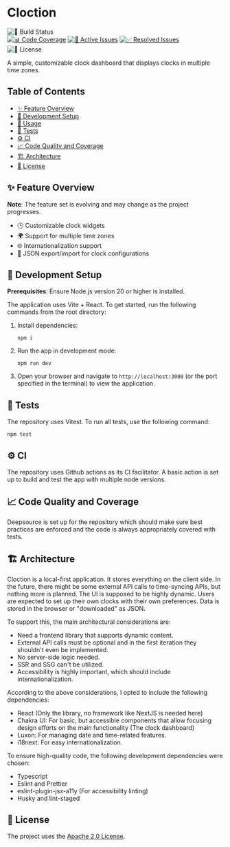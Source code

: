 # Cloction

![🚀 Build Status](https://github.com/rrayor/cloction/actions/workflows/build-and-test.yml/badge.svg?branch=main)  
[![📊 Code Coverage](https://app.deepsource.com/gh/Rrayor/cloction.svg/?label=code+coverage&show_trend=true&token=e48zbZxM2RGeaVS2cCtjKHfq)](https://app.deepsource.com/gh/Rrayor/cloction/)
[![🐛 Active Issues](https://app.deepsource.com/gh/Rrayor/cloction.svg/?label=active+issues&show_trend=true&token=e48zbZxM2RGeaVS2cCtjKHfq)](https://app.deepsource.com/gh/Rrayor/cloction/)
[![✅ Resolved Issues](https://app.deepsource.com/gh/Rrayor/cloction.svg/?label=resolved+issues&show_trend=true&token=e48zbZxM2RGeaVS2cCtjKHfq)](https://app.deepsource.com/gh/Rrayor/cloction/)  
![📜 License](https://img.shields.io/badge/license-Apache%202.0-blue.svg)

A simple, customizable clock dashboard that displays clocks in multiple time zones.

## Table of Contents
- [✨ Feature Overview](#feature-overview)
- [🔧 Development Setup](#development-setup)
- [📖 Usage](#usage)
- [🧪 Tests](#tests)
- [⚙️ CI](#ci)
- [📈 Code Quality and Coverage](#code-quality-and-coverage)
- [🏗️ Architecture](#architecture)
- [📜 License](#license)

## ✨ Feature Overview
**Note**: The feature set is evolving and may change as the project progresses.

- 🕒 Customizable clock widgets
- 🌍 Support for multiple time zones
- 🌐 Internationalization support
- 📄 JSON export/import for clock configurations

## 🔧 Development Setup
**Prerequisites**: Ensure Node.js version 20 or higher is installed.

The application uses Vite + React. To get started, run the following commands from the root directory:

1. Install dependencies:
   ```shell
   npm i
   ```

2. Run the app in development mode:
   ```shell
   npm run dev
   ```

3. Open your browser and navigate to `http://localhost:3000` (or the port specified in the terminal) to view the application.

## 🧪 Tests

The repository uses Vitest. To run all tests, use the following command:

```shell
npm test
```

## ⚙️ CI

The repository uses Github actions as its CI facilitator. A basic action is set up to build and test the app with multiple node versions.

## 📈 Code Quality and Coverage

Deepsource is set up for the repository which should make sure best practices are enforced and the code is always appropriately covered with tests.

## 🏗️ Architecture

Cloction is a local-first application. It stores everything on the client side. In the future, there might be some external API calls to time-syncing APIs, but nothing more is planned. The UI is supposed to be highly dynamic. Users are expected to set up their own clocks with their own preferences. Data is stored in the browser or "downloaded" as JSON.

To support this, the main architectural considerations are:
* Need a frontend library that supports dynamic content.
* External API calls must be optional and in the first iteration they shouldn't even be implemented.
* No server-side logic needed.
* SSR and SSG can't be utilized.
* Accessibility is highly important, which should include internationalization.

According to the above considerations, I opted to include the following dependencies:
* React (Only the library, no framework like NextJS is needed here)
* Chakra UI: For basic, but accessible components that allow focusing design efforts on the main functionality (The clock dashboard)
* Luxon: For managing date and time-related features.
* i18next: For easy internationalization.

To ensure high-quality code, the following development dependencies were chosen:
* Typescript
* Eslint and Prettier
* eslint-plugin-jsx-a11y (For accessibility linting)
* Husky and lint-staged

## 📜 License

The project uses the [Apache 2.0 License](LICENSE).